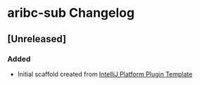 <!-- Keep a Changelog guide -> https://keepachangelog.com -->

# aribc-sub Changelog

## [Unreleased]
### Added
- Initial scaffold created from [IntelliJ Platform Plugin Template](https://github.com/JetBrains/intellij-platform-plugin-template)

